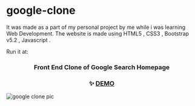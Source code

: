 # google-clone

It was made as a part of my personal project by me while i was learning Web Development.
The website is made using HTML5 , CSS3 , Bootstrap v5.2 , Javascript .

Run it at: 


### <p align="center"> Front End Clone of Google Search Homepage </p>

### <p align="center"> ✨ [DEMO](https://google-clone-by-samarpan.netlify.app/) </p>


![google clone pic]()

